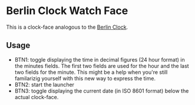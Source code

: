 # Berlin Clock Watch Face

This is a clock-face analogous to the [Berlin Clock](https://en.wikipedia.org/wiki/Mengenlehreuhr).

## Usage

* BTN1: toggle displaying the time in decimal figures (24 hour format) in the minutes fields. The first two fields are used for the hour and the last two fields for the minute. This might be a help when you're still familarizig yourself with this new way to express the time.
* BTN2: start the launcher
* BTN3: toggle displaying the current date (in ISO 8601 format) below the actual clock-face.

